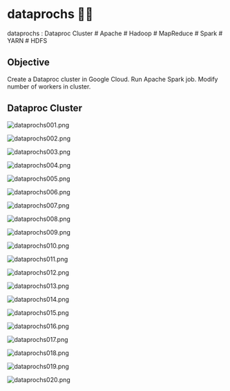 # dataprochs 🐘🐝
dataprochs : Dataproc Cluster # Apache # Hadoop # MapReduce # Spark # YARN # HDFS


## Objective

Create a Dataproc cluster in Google Cloud.
Run Apache Spark job.
Modify number of workers in cluster.


## Dataproc Cluster

![dataprochs001.png](./media/dataprochs001.png)

![dataprochs002.png](./media/dataprochs002.png)

![dataprochs003.png](./media/dataprochs003.png)

![dataprochs004.png](./media/dataprochs004.png)

![dataprochs005.png](./media/dataprochs005.png)

![dataprochs006.png](./media/dataprochs006.png)

![dataprochs007.png](./media/dataprochs007.png)

![dataprochs008.png](./media/dataprochs008.png)

![dataprochs009.png](./media/dataprochs009.png)

![dataprochs010.png](./media/dataprochs010.png)

![dataprochs011.png](./media/dataprochs011.png)

![dataprochs012.png](./media/dataprochs012.png)

![dataprochs013.png](./media/dataprochs013.png)

![dataprochs014.png](./media/dataprochs014.png)

![dataprochs015.png](./media/dataprochs015.png)

![dataprochs016.png](./media/dataprochs016.png)

![dataprochs017.png](./media/dataprochs017.png)

![dataprochs018.png](./media/dataprochs018.png)

![dataprochs019.png](./media/dataprochs019.png)

![dataprochs020.png](./media/dataprochs020.png)

